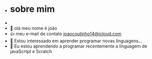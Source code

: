 - # sobre mim 
- 
- 👋 olá meu nome é joão 
- :+1: meu e-mail de contato joaocoutinho14@icloud.com
- 👀 Estou interessado em aprender programar novas linguagens...
- 🌱 Eu estou aprendendo a programar recentemente a línguagem de javaScrtpt e Scratch


<!---
joaCoutinho/joaCoutinho is a ✨ special ✨ repository because its `README.md` (this file) appears on your GitHub profile.
You can click the Preview link to take a look at your changes.
--->
